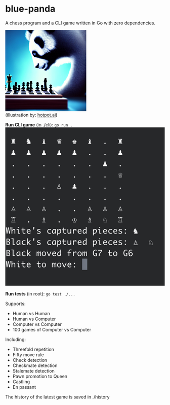 # blue-panda

A chess program and a CLI game written in Go with zero dependencies.

![blue-panda](./blue-panda.PNG)  
(illustration by: [hotpot.ai](https://hotpot.ai/))



**Run CLI game** (in ./cli): ```go run .```   
![cli](./cli.PNG)  

**Run tests** (in root): ```go test ./...```  

Supports:  
* Human vs Human
* Human vs Computer
* Computer vs Computer
* 100 games of Computer vs Computer

Including:
* Threefold repetition  
* Fifty move rule
* Check detection
* Checkmate detection
* Stalemate detection
* Pawn promotion to Queen  
* Castling
* En passant  


The history of the latest game is saved in ./history



